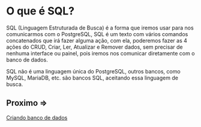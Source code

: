 # O que é SQL?

SQL (Linguagem Estruturada de Busca) é a forma que iremos usar para nos comunicarmos com o PostgreSQL, SQL é um texto com vários comandos concatenados que irá fazer alguma ação, com ela, poderemos fazer as 4 ações do CRUD, Criar, Ler, Atualizar e Remover dados, sem precisar de nenhuma interface ou painel, pois iremos nos comunicar diretamente com o banco de dados.

SQL não é uma linguagem única do PostgreSQL, outros bancos, como MySQL, MariaDB, etc. são bancos SQL, aceitando essa linguagem de busca.

## Proximo =>

[Criando banco de dados](../bd/README.md)